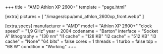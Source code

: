 +++
title     = "AMD Athlon XP 2600+"
template  = "page.html"

[extra]
pictures  = [ "/images/cpu/amd_athlon_2600xp_front.webp" ]

  [extra.specs]
  manufacturer  = "AMD"
  model         = "Athlon XP 2600+"
  "clock speed" = "1,9 GHz"
  year          = 2004
  codename      = "Barton"
  interface     = "Socket A"
  lithography   = "130 nm"
  "l1 cache"    = "128 KB"
  "l2 cache"    = "512 KB"
  "l3 cache"    = "None"
  "64 bits"     = false
  cores         = 1
  threads       = 1
  turbo         = false
  tdp           = "68 W"
  condition     = "Working"
+++